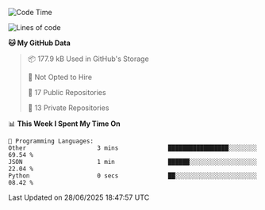 <!--START_SECTION:waka-->
![Code Time](http://img.shields.io/badge/Code%20Time-1%2C116%20hrs%2032%20mins-blue)

![Lines of code](https://img.shields.io/badge/From%20Hello%20World%20I%27ve%20Written-224.9%20thousand%20lines%20of%20code-blue)

**🐱 My GitHub Data** 

> 📦 177.9 kB Used in GitHub's Storage 
 > 
> 🚫 Not Opted to Hire
 > 
> 📜 17 Public Repositories 
 > 
> 🔑 13 Private Repositories 
 > 
📊 **This Week I Spent My Time On** 

```text
💬 Programming Languages: 
Other                    3 mins              █████████████████░░░░░░░░   69.54 % 
JSON                     1 min               ██████░░░░░░░░░░░░░░░░░░░   22.04 % 
Python                   0 secs              ██░░░░░░░░░░░░░░░░░░░░░░░   08.42 % 
```


 Last Updated on 28/06/2025 18:47:57 UTC
<!--END_SECTION:waka-->
